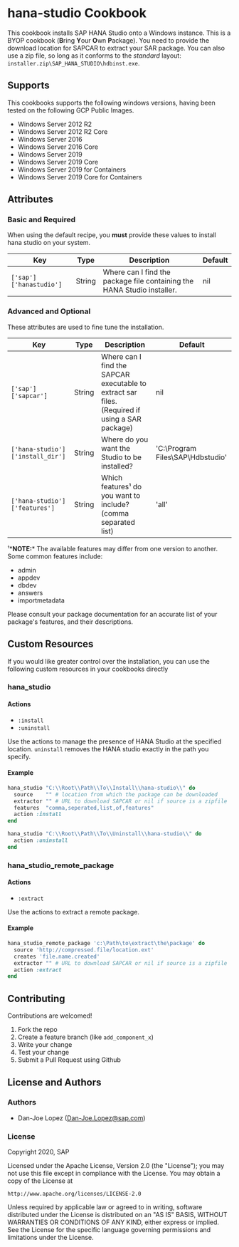 # hana-studio Cookbook

This cookbook installs SAP HANA Studio onto a Windows instance.  This is a BYOP
cookbook (**B**ring **Y**our **O**wn **P**ackage).  You need to provide the
download location for SAPCAR to extract your SAR package.  You can also use a
zip file, so long as it conforms to the *standard* layout:
`installer.zip\SAP_HANA_STUDIO\hdbinst.exe`.   

## Supports

This cookbooks supports the following windows versions, having been tested on
the following GCP Public Images.

 * Windows Server 2012 R2
 * Windows Server 2012 R2 Core
 * Windows Server 2016
 * Windows Server 2016 Core
 * Windows Server 2019
 * Windows Server 2019 Core
 * Windows Server 2019 for Containers
 * Windows Server 2019 Core for Containers


## Attributes
### Basic and Required
When using the default recipe, you **must** provide these values to install
hana studio on your system.

|           Key           |  Type  |                               Description                               | Default |
| ----------------------- | ------ | ----------------------------------------------------------------------- | ------- |
| `['sap']['hanastudio']` | String | Where can I find the package file containing the HANA Studio installer. |   nil   |

### Advanced and Optional
These attributes are used to fine tune the installation.

|                Key               |  Type  |                          Description                         | Default |
| -------------------------------- | ------ | ------------------------------------------------------------ | ------- |
| `['sap']['sapcar']`              | String | Where can I find the SAPCAR executable to extract sar files. (Required if using a SAR package) | nil |
| `['hana-studio']['install_dir']` | String | Where do you want the Studio to be installed?                                                  | 'C:\Program Files\SAP\Hdbstudio' |
| `['hana-studio']['features']`    | String | Which features¹ do you want to include? (comma separated list)                                 | 'all' |

¹*__NOTE:__* The available features may differ from one version to another.  Some
common features include:
- admin
- appdev
- dbdev
- answers
- importmetadata

Please consult your package documentation for an accurate list of your package's
features, and their descriptions.

## Custom Resources
If you would like greater control over the installation, you can use the following custom
resources in your cookbooks directly
### hana_studio
#### Actions
 - `:install`
 - `:uninstall`

Use the actions to manage the presence of HANA Studio at
the specified location.  `uninstall` removes the HANA studio exactly in the
path you specify.

#### Example
```ruby
hana_studio "C:\\Root\\Path\\To\\Install\\hana-studio\\" do
  source    "" # location from which the package can be downloaded
  extractor "" # URL to download SAPCAR or nil if source is a zipfile
  features  "comma,seperated,list,of,features"
  action :install
end
```
```ruby
hana_studio "C:\\Root\\Path\\To\\Uninstall\\hana-studio\\" do
  action :uninstall
end
```

### hana_studio_remote_package
#### Actions
 - `:extract`

Use the actions to extract a remote package.

#### Example
```ruby
hana_studio_remote_package 'c:\Path\to\extract\the\package' do
  source 'http://compressed.file/location.ext'
  creates 'file.name.created'
  extractor "" # URL to download SAPCAR or nil if source is a zipfile
  action :extract
end
```

## Contributing
Contributions are welcomed!

1. Fork the repo
2. Create a feature branch (like `add_component_x`)
3. Write your change
4. Test your change
5. Submit a Pull Request using Github

## License and Authors
### Authors
- Dan-Joe Lopez (Dan-Joe.Lopez@sap.com)

### License

Copyright 2020, SAP

Licensed under the Apache License, Version 2.0 (the "License");
you may not use this file except in compliance with the License.
You may obtain a copy of the License at

    http://www.apache.org/licenses/LICENSE-2.0

Unless required by applicable law or agreed to in writing, software
distributed under the License is distributed on an "AS IS" BASIS,
WITHOUT WARRANTIES OR CONDITIONS OF ANY KIND, either express or implied.
See the License for the specific language governing permissions and
limitations under the License.
